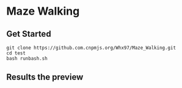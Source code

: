 # Maze Walking
## Get Started
```
git clone https://github.com.cnpmjs.org/Whx97/Maze_Walking.git
cd test
bash runbash.sh
```
## Results the preview
